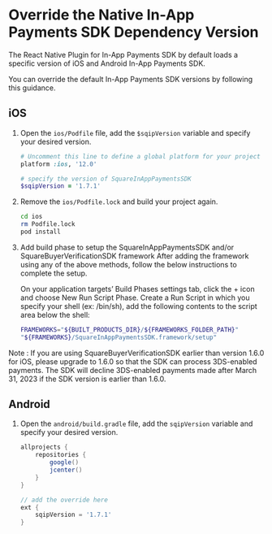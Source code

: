 # Override the Native In-App Payments SDK Dependency Version

The React Native Plugin for In-App Payments SDK by default loads a specific version of iOS and Android
In-App Payments SDK. 

You can override the default In-App Payments SDK versions by following this guidance.

## iOS

1. Open the `ios/Podfile` file, add the `$sqipVersion` variable and specify your desired version.

    ```ruby
    # Uncomment this line to define a global platform for your project
    platform :ios, '12.0'

    # specify the version of SquareInAppPaymentsSDK
    $sqipVersion = '1.7.1'
    ```

2. Remove the `ios/Podfile.lock` and build your project again.
    ```bash
    cd ios
    rm Podfile.lock
    pod install
    ```

3. Add build phase to setup the SquareInAppPaymentsSDK and/or SquareBuyerVerificationSDK framework
    After adding the framework using any of the above methods, follow the below instructions to complete the setup.

    On your application targets’ Build Phases settings tab, click the + icon and choose New Run Script Phase. Create a Run Script in which you specify your shell (ex: /bin/sh), add the following contents to the script area below the shell:
    ```bash
    FRAMEWORKS="${BUILT_PRODUCTS_DIR}/${FRAMEWORKS_FOLDER_PATH}"
    "${FRAMEWORKS}/SquareInAppPaymentsSDK.framework/setup"
    ```

Note : If you are using SquareBuyerVerificationSDK earlier than version 1.6.0 for iOS, please upgrade to 1.6.0 so that the SDK can process 3DS-enabled payments. The SDK will decline 3DS-enabled payments made after March 31, 2023 if the SDK version is earlier than 1.6.0.

## Android

1. Open the `android/build.gradle` file, add the `sqipVersion` variable and specify your desired version.
    ```gradle
    allprojects {
        repositories {
            google()
            jcenter()
        }
    }

    // add the override here
    ext {
        sqipVersion = '1.7.1'
    }
    ```

